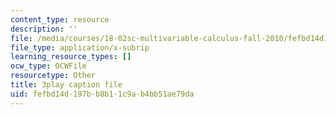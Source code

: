 ```yaml
---
content_type: resource
description: ''
file: /media/courses/18-02sc-multivariable-calculus-fall-2010/fefbd14d197bb8b11c9ab4bb51ae79da_jUrPIbJWpOA.srt
file_type: application/x-subrip
learning_resource_types: []
ocw_type: OCWFile
resourcetype: Other
title: 3play caption file
uid: fefbd14d-197b-b8b1-1c9a-b4bb51ae79da
---
```

